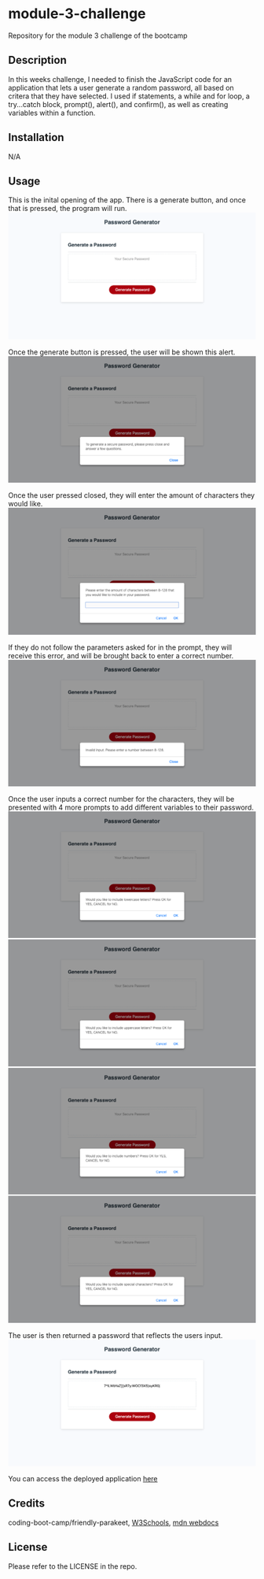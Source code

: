 # module-3-challenge
Repository for the module 3 challenge of the bootcamp

## Description

In this weeks challenge, I needed to finish the JavaScript code for an application that lets a user generate a random password, all based on critera that they have selected. I used if statements, a while and for loop, a try...catch block, prompt(), alert(), and confirm(), as well as creating variables within a function. 

## Installation

N/A

## Usage

This is the inital opening of the app. There is a generate button, and once that is pressed, the program will run.
![Opening](/assets/1.png)

Once the generate button is pressed, the user will be shown this alert.
![1st alert](/assets/2.png)

Once the user pressed closed, they will enter the amount of characters they would like.
![1st prompt](/assets/3.png)

If they do not follow the parameters asked for in the prompt, they will receive this  error, and will be brought back to enter a correct number.
![Error](/assets/4.png)

Once the user inputs a correct number for the characters, they will be presented with 4 more prompts to add different variables to their password.
![2nd prompt](/assets/5.png)
![3rd prompt](/assets/6.png)
![4th prompt](/assets/7.png)
![5th prompt](/assets/8.png)

The user is then returned a password that reflects the users input.
![Generated Password](/assets/9.png)

You can access the deployed application [here](https://aaron-ross-sanchez.github.io/module-3-challenge/)

## Credits

coding-boot-camp/friendly-parakeet, 
[W3Schools](https://www.w3schools.com/js/default.asp), 
[mdn webdocs](https://developer.mozilla.org/en-US/docs/Web/JavaScript)

## License

Please refer to the LICENSE in the repo.